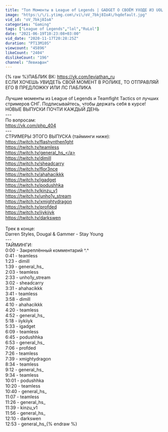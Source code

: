 ```yaml
---
title: "Топ Моменты в League of Legends | GADGET О СВОЁМ УХОДЕ ИЗ UOL | TEAMLESS и SUNFIRE"
image: "https:\/\/i.ytimg.com\/vi\/oV_7bkj8IoA\/hqdefault.jpg"
vid_id: "oV_7bkj8IoA"
categories: "Gaming"
tags: ["League of Legends","lol","RuLol"]
date: "2021-06-19T10:23:08+03:00"
vid_date: "2020-11-17T20:28:25Z"
duration: "PT13M10S"
viewcount: "45896"
likeCount: "2404"
dislikeCount: "196"
channel: "Левиафан"
---
```

{% raw %}ПАБЛИК ВК: <a rel="nofollow" target="blank" href="https://vk.com/leviathan_ru">https://vk.com/leviathan_ru</a><br />ЕСЛИ ХОЧЕШЬ УВИДЕТЬ СВОЙ МОМЕНТ В РОЛИКЕ, ТО ОТПРАВЛЯЙ ЕГО В ПРЕДЛОЖКУ ИЛИ ЛС ПАБЛИКА<br /><br />Лучшие моменты из League of Legends и Teamfight Tactics от лучших стримеров СНГ. Подписывайтесь, чтобы держать себя в курсе!<br />НОВЫЕ ВЫПУСКИ ПОЧТИ КАЖДЫЙ ДЕНЬ<br />---<br />По вопросам:<br /><a rel="nofollow" target="blank" href="https://vk.com/php_404">https://vk.com/php_404</a><br />---<br />СТРИМЕРЫ ЭТОГО ВЫПУСКА (тайминги ниже):<br /><a rel="nofollow" target="blank" href="https://twitch.tv/flashynthen1ght">https://twitch.tv/flashynthen1ght</a><br /><a rel="nofollow" target="blank" href="https://twitch.tv/teamless">https://twitch.tv/teamless</a><br /><a rel="nofollow" target="blank" href="https://twitch.tv/general_hs_">https://twitch.tv/general_hs_</a><br /><a rel="nofollow" target="blank" href="https://twitch.tv/dimill">https://twitch.tv/dimill</a><br /><a rel="nofollow" target="blank" href="https://twitch.tv/sheadcarry">https://twitch.tv/sheadcarry</a><br /><a rel="nofollow" target="blank" href="https://twitch.tv/flor3nce">https://twitch.tv/flor3nce</a><br /><a rel="nofollow" target="blank" href="https://twitch.tv/ahahacikkk">https://twitch.tv/ahahacikkk</a><br /><a rel="nofollow" target="blank" href="https://twitch.tv/igadget">https://twitch.tv/igadget</a><br /><a rel="nofollow" target="blank" href="https://twitch.tv/podushhka">https://twitch.tv/podushhka</a><br /><a rel="nofollow" target="blank" href="https://twitch.tv/kinzu_v1">https://twitch.tv/kinzu_v1</a><br /><a rel="nofollow" target="blank" href="https://twitch.tv/unho1y_stream">https://twitch.tv/unho1y_stream</a><br /><a rel="nofollow" target="blank" href="https://twitch.tv/xmightydragon">https://twitch.tv/xmightydragon</a><br /><a rel="nofollow" target="blank" href="https://twitch.tv/profded">https://twitch.tv/profded</a><br /><a rel="nofollow" target="blank" href="https://twitch.tv/iiykiiyk">https://twitch.tv/iiykiiyk</a><br /><a rel="nofollow" target="blank" href="https://twitch.tv/darkswen">https://twitch.tv/darkswen</a><br /><br />Трек в конце:<br />Darren Styles, Dougal &amp; Gammer - Stay Young<br />---<br />ТАЙМИНГИ:<br />0:00 - Закреплённый комментарий ^.^<br />0:41 - teamless<br />1:23 - dimill<br />1:39 - general_hs_<br />2:03 - teamless<br />2:33 - unho1y_stream<br />3:02 - sheadcarry<br />3:31 - ahahacikkk<br />3:41 - teamless<br />3:58 - dimill<br />4:10 - ahahacikkk<br />4:20 - teamless<br />4:52 - general_hs_<br />5:18 - iiykiiyk<br />5:33 - igadget<br />6:09 - teamless<br />6:45 - podushhka<br />6:53 - general_hs_<br />7:06 - profded<br />7:26 - teamless<br />7:39 - xmightydragon<br />8:34 - teamless<br />9:12 - general_hs_<br />9:34 - teamless<br />10:01 - podushhka<br />10:20 - teamless<br />10:40 - general_hs_<br />11:07 - teamless<br />11:26 - general_hs_<br />11:39 - kinzu_v1<br />11:56 - general_hs_<br />12:10 - darkswen<br />12:53 - general_hs_{% endraw %}
